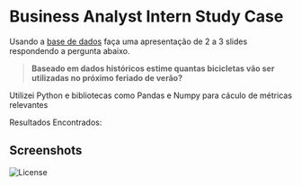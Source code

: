 
# Business Analyst Intern Study Case

Usando a [base de dados](https://drive.google.com/file/d/1LTaWDwGDXALBUSqhjdWdOpnh827j2aas/view?usp=sharing) faça uma apresentação de 2 a 3 slides respondendo a pergunta abaixo. 

> **Baseado em dados históricos estime quantas bicicletas vão ser utilizadas no próximo feriado de verão?**
>

Utilizei Python e bibliotecas como Pandas e Numpy para cáculo de métricas relevantes

Resultados Encontrados:


## Screenshots

<img alt="License" src="https://imgur.com/a/an4nSzt">

